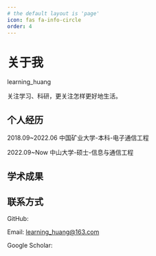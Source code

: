 ```yaml
---
# the default layout is 'page'
icon: fas fa-info-circle
order: 4
---
```


# 关于我

learning_huang

关注学习、科研，更关注怎样更好地生活。

## 个人经历

2018.09~2022.06 中国矿业大学-本科-电子通信工程

2022.09~Now     中山大学-硕士-信息与通信工程

## 学术成果

## 联系方式

GitHub:

Email: learning_huang@163.com

Google Scholar: 
